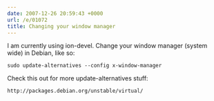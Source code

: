 ```yaml
---
date: 2007-12-26 20:59:43 +0000
url: /e/01072
title: Changing your window manager
---
```


I am currently using ion-devel. Change your window manager (system wide) in Debian, like so:

	sudo update-alternatives --config x-window-manager
Check this out for more update-alternatives stuff:

	http://packages.debian.org/unstable/virtual/
